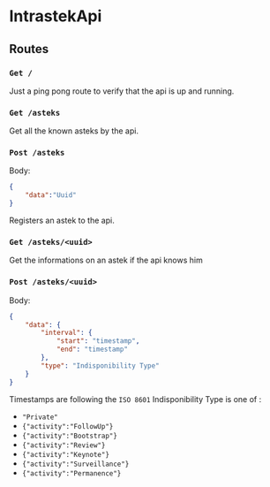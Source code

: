 # IntrastekApi

## Routes

### `Get /`

Just a ping pong route to verify that the api is up and running.

### `Get /asteks`

Get all the known asteks by the api.

### `Post /asteks`

Body:
```json
{
    "data":"Uuid"
}
```

Registers an astek to the api.

### `Get /asteks/<uuid>`

Get the informations on an astek if the api knows him

### `Post /asteks/<uuid>`

Body:
```json
{
    "data": {
        "interval": {
            "start": "timestamp",
            "end": "timestamp"
        },
        "type": "Indisponibility Type"
    }
}
```

Timestamps are following the `ISO 8601`
Indisponibility Type is one of :
- `"Private"`
- `{"activity":"FollowUp"}`
- `{"activity":"Bootstrap"}`
- `{"activity":"Review"}`
- `{"activity":"Keynote"}`
- `{"activity":"Surveillance"}`
- `{"activity":"Permanence"}`
